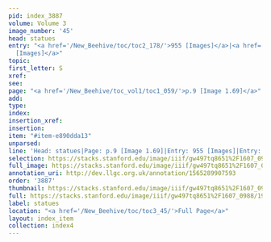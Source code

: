 ```yaml
---
pid: index_3887
volume: Volume 3
image_number: '45'
head: statues
entry: "<a href='/New_Beehive/toc/toc2_178/'>955 [Images]</a>|<a href='/New_Beehive/toc/toc2_330/'>1680
  [Images]</a>"
topic: 
first_letter: S
xref: 
see: 
page: "<a href='/New_Beehive/toc_vol1/toc1_059/'>p.9 [Image 1.69]</a>"
add: 
type: 
index: 
insertion_xref: 
insertion: 
item: "#item-e890dda13"
unparsed: 
line: 'Head: statues|Page: p.9 [Image 1.69]|Entry: 955 [Images]|Entry: 1680 [Images]|#item-e890dda13'
selection: https://stacks.stanford.edu/image/iiif/gw497tq8651%2F1607_0988/193,872,663,131/full/0/default.jpg
full_image: https://stacks.stanford.edu/image/iiif/gw497tq8651%2F1607_0988/full/full/0/default.jpg
annotation_uri: http://dev.llgc.org.uk/annotation/1565289907593
order: '3887'
thumbnail: https://stacks.stanford.edu/image/iiif/gw497tq8651%2F1607_0988/193,872,663,131/150,/0/default.jpg
full: https://stacks.stanford.edu/image/iiif/gw497tq8651%2F1607_0988/193,872,663,131/full/0/default.jpg
label: statues
location: "<a href='/New_Beehive/toc/toc3_45/'>Full Page</a>"
layout: index_item
collection: index4
---
```


